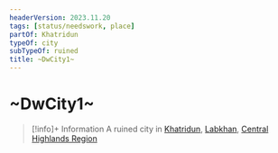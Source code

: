 ```yaml
---
headerVersion: 2023.11.20
tags: [status/needswork, place]
partOf: Khatridun
typeOf: city
subTypeOf: ruined
title: ~DwCity1~
---
```

# ~DwCity1~
>[!info]+ Information
> A ruined city in [Khatridun](<./khatridun.md>), [Labkhan](<../sentinel-range.md>), [Central Highlands Region](<../central-highlands-region.md>)

